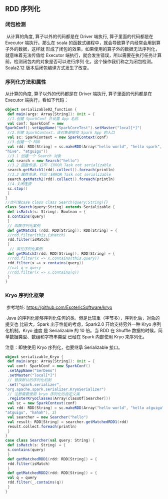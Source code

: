 ## RDD 序列化

### 闭包检测

​	从计算的角度, 算子以外的代码都是在 Driver 端执行, 算子里面的代码都是在 Executor 端执行。那么在 scala 的函数式编程中，就会导致算子内经常会用到算子外的数据，这样就 形成了闭包的效果，如果使用的算子外的数据无法序列化，就意味着无法传值给 Executor 端执行，就会发生错误，所以需要在执行任务计算前，检测闭包内的对象是否可以进行序列 化，这个操作我们称之为闭包检测。Scala2.12 版本后闭包编译方式发生了改变。

### 序列化方法和属性

从计算的角度, 算子以外的代码都是在 Driver 端执行, 算子里面的代码都是在 Executor 端执行，看如下代码：

```scala
object serializable02_function {
 def main(args: Array[String]): Unit = {
 //1.创建 SparkConf 并设置 App 名称
 val conf: SparkConf = new
SparkConf().setAppName("SparkCoreTest").setMaster("local[*]")
 //2.创建 SparkContext，该对象是提交 Spark App 的入口
 val sc: SparkContext = new SparkContext(conf)
 //3.创建一个 RDD
 val rdd: RDD[String] = sc.makeRDD(Array("hello world", "hello spark",
"hive", "atguigu"))
 //3.1 创建一个 Search 对象
 val search = new Search("hello")
 //3.2 函数传递，打印：ERROR Task not serializable
 search.getMatch1(rdd).collect().foreach(println)
 //3.3 属性传递，打印：ERROR Task not serializable
 search.getMatch2(rdd).collect().foreach(println)
 //4.关闭连接
 sc.stop()
 }
}
//也可使case class class Search(query:String){}
class Search(query:String) extends Serializable {
 def isMatch(s: String): Boolean = {
 s.contains(query)
 }
 // 函数序列化案例
 def getMatch1 (rdd: RDD[String]): RDD[String] = {
 //rdd.filter(this.isMatch)
 rdd.filter(isMatch)
 }
  // 属性序列化案例
 def getMatch2(rdd: RDD[String]): RDD[String] = {
 //rdd.filter(x => x.contains(this.query))
 rdd.filter(x => x.contains(query))
 //val q = query
 //rdd.filter(x => x.contains(q))
 }
}
```

### Kryo 序列化框架

​	参考地址: https://github.com/EsotericSoftware/kryo 

​	Java 的序列化能够序列化任何的类。但是比较重（字节多），序列化后，对象的提交也 比较大。Spark 出于性能的考虑，Spark2.0 开始支持另外一种 Kryo 序列化机制。Kryo 速度 是 Serializable 的 10 倍。当 RDD 在 Shuffle 数据的时候，简单数据类型、数组和字符串类型 已经在 Spark 内部使用 Kryo 来序列化。 

注意：即使使用 Kryo 序列化，也要继承 Serializable 接口。

```scala
object serializable_Kryo {
 def main(args: Array[String]): Unit = {
 val conf: SparkConf = new SparkConf()
 .setAppName("SerDemo")
 .setMaster("local[*]")
 // 替换默认的序列化机制
 .set("spark.serializer",
"org.apache.spark.serializer.KryoSerializer")
 // 注册需要使用 kryo 序列化的自定义类
 .registerKryoClasses(Array(classOf[Searcher]))
 val sc = new SparkContext(conf)
 val rdd: RDD[String] = sc.makeRDD(Array("hello world", "hello atguigu",
"atguigu", "hahah"), 2)
 val searcher = new Searcher("hello")
 val result: RDD[String] = searcher.getMatchedRDD1(rdd)
 result.collect.foreach(println)
 }
}
case class Searcher(val query: String) {
 def isMatch(s: String) = {
 s.contains(query)
 }
 def getMatchedRDD1(rdd: RDD[String]) = {
 rdd.filter(isMatch)
 }
 def getMatchedRDD2(rdd: RDD[String]) = {
 val q = query
 rdd.filter(_.contains(q))
 }
}
```

